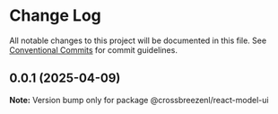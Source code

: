 # Change Log

All notable changes to this project will be documented in this file.
See [Conventional Commits](https://conventionalcommits.org) for commit guidelines.

## 0.0.1 (2025-04-09)

**Note:** Version bump only for package @crossbreezenl/react-model-ui
